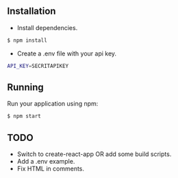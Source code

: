 ## Installation

* Install dependencies.

```bash
$ npm install
```

* Create a .env file with your api key.

```bash
API_KEY=SECRITAPIKEY
```

## Running

Run your application using npm:

```bash
$ npm start
```

## TODO

* Switch to create-react-app OR add some build scripts.
* Add a .env example.
* Fix HTML in comments.